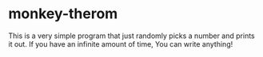 # monkey-therom
This is a very simple program that just randomly picks a number and prints it out. If you have an infinite amount of time, You can write anything!
